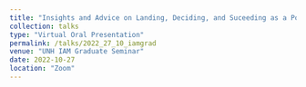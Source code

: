 ```yaml
---
title: "Insights and Advice on Landing, Deciding, and Suceeding as a Postdoc"
collection: talks
type: "Virtual Oral Presentation"
permalink: /talks/2022_27_10_iamgrad
venue: "UNH IAM Graduate Seminar"
date: 2022-10-27
location: "Zoom"
---
```


